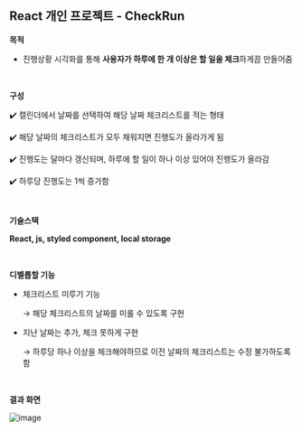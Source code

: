 ## React 개인 프로젝트 - CheckRun


**목적**

- 진행상황 시각화를 통해 **사용자가 하루에 한 개 이상은 할 일을 체크**하게끔 만들어줌

<br />

**구성**

✔️ 캘린더에서 날짜를 선택하여 해당 날짜 체크리스트를 적는 형태

✔️ 해당 날짜의 체크리스트가 모두 채워지면 진행도가 올라가게 됨

✔️ 진행도는 달마다 갱신되며, 하루에 할 일이 하나 이상 있어야 진행도가 올라감

✔️ 하루당 진행도는 1씩 증가함

<br />

**기술스택**

**React, js, styled component, local storage**

<br />

**디벨롭할 기능**

- 체크리스트 미루기 기능
    
    → 해당 체크리스트의 날짜를 미룰 수 있도록 구현
    
- 지난 날짜는 추가, 체크 못하게 구현
    
    → 하루당 하나 이상을 체크해야하므로 이전 날짜의 체크리스트는 수정 불가하도록 함

<br />

**결과 화면**

![image](https://github.com/user-attachments/assets/3ca15b71-8e54-425a-a871-e71b6a56f215)
